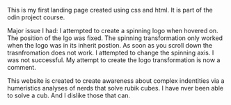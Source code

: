 This is my first landing page created using css and html. It is part of the odin project course.

Major issue I had: I attempted to create a spinning logo when hovered on. The position of the lgo was fixed. The spinning transformation only worked when the logo was in its inherit postion. As soon as you scroll down the trasnfromation does not work.
I attempted to change the spinning axis. I was not successful. My attempt to create the logo transformation is now a comment. 

This website is created to create awareness about complex indentities via a humeristics analyses of nerds that solve rubik cubes. I have nver been able to solve a cub. And I dislike those that can.  